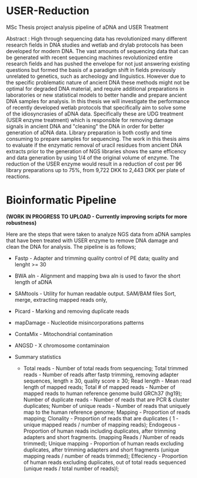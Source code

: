 # USER-Reduction
MSc Thesis project analysis pipeline of aDNA and USER Treatment

Abstract :
High through sequencing data has revolutionized many different research fields in DNA studies and wetlab and drylab protocols has been developed for modern DNA. The vast amounts of sequencing data that can be generated with recent sequencing machines revolutionized entire research fields and has pushed the envelope for not just answering existing questions but formed the basis of a paradigm shift in fields previously unrelated to genetics, such as archeology and linguistics. However due to the specific problematic nature of ancient DNA these methods might not be optimal for degraded DNA material, and require additional preparations in laboratories or new statistical models to better handle and prepare ancient DNA samples for analysis. In this thesis we will investigate  the performance of recently developed wetlab protocols that specifically aim to solve some of the idiosyncrasies of aDNA data. Specifically these are UDG treatment (USER enzyme treatment) which is responsible for removing damage signals in ancient DNA and "cleaning" the DNA in order for better generation of aDNA data. Library preparation is both costly and time consuming to prepare samples for sequencing. The work in this thesis aims to evaluate if the enzymatic removal of uracil residues from ancient DNA extracts prior to the generation of NGS libraries shows the same efficency and data generation by using 1/4 of the original volume of enzyme. The reduction of the USER enzyme would result in a reduction of cost per 96 library preparations up to 75\%, from 9,722 DKK to 2,443 DKK per plate of reactions.

# Bioinformatic Pipeline

**(WORK IN PROGRESS TO UPLOAD - Currently improving scripts for more robustness)**

Here are the steps that were taken to analyze NGS data from aDNA samples that have been treated with USER enzyme to remove DNA damage and clean the DNA for analysis. The pipeline is as follows;

- Fastp - Adapter and trimming quality control of PE data;
  quality and lenght >= 30

- BWA aln - Alignment and mapping
  bwa aln is used to favor the short length of aDNA

- SAMtools - Utility for human readable output. SAM/BAM files
  Sort, merge, extracting mapped reads only, 

- Picard - Marking and removing duplicate reads

- mapDamage - Nucleotide misincorporations patterns

- ContaMix - Mitochondrial contamination

- ANGSD - X chromosome contaminaion

- Summary statistics
  - Total reads - Number of total reads from sequencing;
  Total trimmed reads - Number of reads after fastp trimming, removing adapter sequences, length ≥ 30, quality score ≥ 30;
  Read length - Mean read length of mapped reads;
  Total # of mapped reads - Number of mapped reads to human reference genome build GRCh37 (hg19);
  Number of duplicate reads - Number of reads that are PCR & cluster duplicates;
  Number of unique reads - Number of reads that uniquely map to the human reference genome;
  Mapping - Proportion of reads mapping;
  Clonality - Proportion of reads that are duplicates ( 1 - unique mapped reads / number of mapping reads);
  Endogeous - Proportion of human reads including duplicates, after trimming adapters and short fragments. (mapping Reads / Number of reads trimmed);
  Unique mapping - Proportion of human reads excluding duplicates, after trimming adapters and short fragments (unique mapping reads / number of reads trimmed);
  Effeciency - Proportion of human reads excluding duplicates, out of total reads sequenced (unique reads / total number of reads)l;
  
